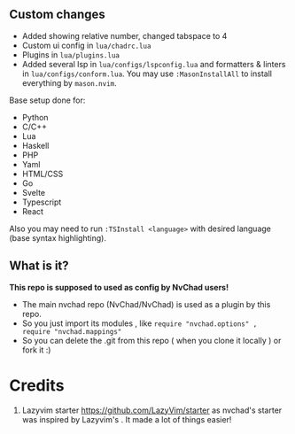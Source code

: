 ## Custom changes

- Added showing relative number, changed tabspace to 4
- Custom ui config in `lua/chadrc.lua`
- Plugins in `lua/plugins.lua`
- Added several lsp in `lua/configs/lspconfig.lua` and formatters & linters in `lua/configs/conform.lua`. You may use `:MasonInstallAll` to install everything by `mason.nvim`.

Base setup done for:
- Python
- C/C++
- Lua
- Haskell
- PHP
- Yaml
- HTML/CSS
- Go
- Svelte
- Typescript
- React

Also you may need to run `:TSInstall <language>` with desired language (base syntax highlighting).

## What is it?
**This repo is supposed to used as config by NvChad users!**

- The main nvchad repo (NvChad/NvChad) is used as a plugin by this repo.
- So you just import its modules , like `require "nvchad.options" , require "nvchad.mappings"`
- So you can delete the .git from this repo ( when you clone it locally ) or fork it :)

# Credits

1) Lazyvim starter https://github.com/LazyVim/starter as nvchad's starter was inspired by Lazyvim's . It made a lot of things easier!

